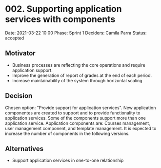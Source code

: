 # 002. Supporting application services with components

Date: 2021-03-22 10:00
Phase: Sprint 1
Deciders: Camila Parra
Status: accepted

## Motivator

* Business processes are reflecting the core operations and require application support.
* Improve the generation of report of grades at the end of each period.
* Increase maintainability of the system through horizontal scaling

## Decision

Chosen option: "Provide support for application services". New application componentes are created to support and to provide functionality to application services. Some of the components support more than one application service. Application components are: Courses management, user management component, and template management. It is expected to increase the number of components in the following versions.

## Alternatives

* Support application services in one-to-one relationship